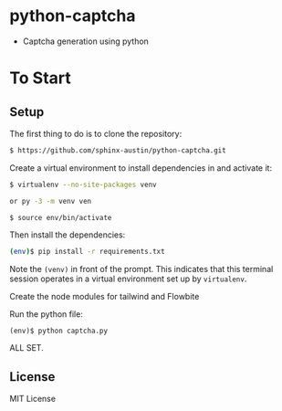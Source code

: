 # python-captcha
- Captcha generation using python

# To Start

## Setup

The first thing to do is to clone the repository:

```sh
$ https://github.com/sphinx-austin/python-captcha.git
```

Create a virtual environment to install dependencies in and activate it:

```sh
$ virtualenv --no-site-packages venv

or py -3 -m venv ven

$ source env/bin/activate
```

Then install the dependencies:

```sh
(env)$ pip install -r requirements.txt
```

Note the `(venv)` in front of the prompt. This indicates that this terminal
session operates in a virtual environment set up by `virtualenv`.

Create the node modules for tailwind and Flowbite





Run the python file:

```
(env)$ python captcha.py
```

ALL SET.



## License

MIT License

